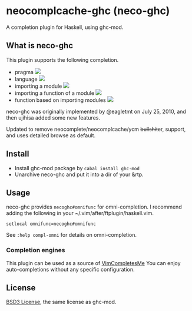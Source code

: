 # neocomplcache-ghc (neco-ghc)

A completion plugin for Haskell, using ghc-mod.

## What is neco-ghc

This plugin supports the following completion.

* pragma
    ![](http://cache.gyazo.com/c922e323be7dbed9aa70b2bac62be45e.png)
* language
    ![](http://cache.gyazo.com/9df4aa3cf06fc07495d6dd67a4d07cc4.png)
* importing a module
    ![](http://cache.gyazo.com/17a8bf08f3a6d5e123346f5f1c74c5f9.png)
* importing a function of a module
    ![](http://cache.gyazo.com/d3698892a40ffb8e4bef970a02198715.png)
* function based on importing modules
    ![](http://cache.gyazo.com/bc168a8aad5f38c6a83b8aa1b0fb14f6.png)

neco-ghc was originally implemented by @eagletmt on July 25, 2010, and then
ujihisa added some new features.

Updated to remove neocomplete/neocomplcache/ycm ~~bullshit~~er, support,
and uses detailed browse as default.

## Install

* Install ghc-mod package by `cabal install ghc-mod`
* Unarchive neco-ghc and put it into a dir of your &rtp.

## Usage

neco-ghc provides `necoghc#omnifunc` for omni-completion.
I recommend adding the following in your ~/.vim/after/ftplugin/haskell.vim.

```vim
setlocal omnifunc=necoghc#omnifunc
```

See `:help compl-omni` for details on omni-completion.

### Completion engines
This plugin can be used as a source of [VimCompletesMe](github.com/ajh17/VimCompletesMe)
You can enjoy auto-completions without any specific configuration.

## License

[BSD3 License](http://www.opensource.org/licenses/BSD-3-Clause), the same license as ghc-mod.
